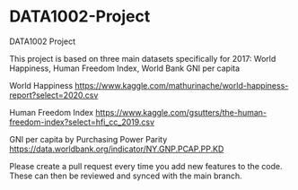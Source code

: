 # DATA1002-Project
DATA1002 Project

This project is based on three main datasets specifically for 2017: World Happiness, Human Freedom Index, World Bank GNI per capita

World Happiness
https://www.kaggle.com/mathurinache/world-happiness-report?select=2020.csv

Human Freedom Index
https://www.kaggle.com/gsutters/the-human-freedom-index?select=hfi_cc_2019.csv

GNI per capita by Purchasing Power Parity
https://data.worldbank.org/indicator/NY.GNP.PCAP.PP.KD


Please create a pull request every time you add new features to the code. These can then be reviewed and synced with the main branch.
